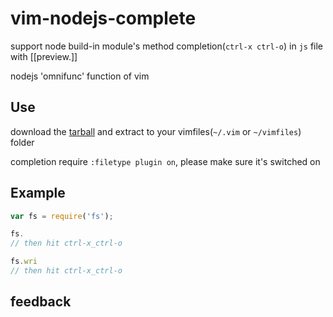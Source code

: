 vim-nodejs-complete
===================

support node build-in module's method completion(`ctrl-x ctrl-o`) in `js` file with [[preview.]]

nodejs 'omnifunc' function of vim

## Use
download the [tarball](https://github.com/myhere/vim-nodejs-complete/zipball/master) and extract to your vimfiles(`~/.vim` or
`~/vimfiles`) folder

completion require `:filetype plugin on`, please make sure it's switched on


## Example

```js
var fs = require('fs');

fs.
// then hit ctrl-x_ctrl-o

fs.wri
// then hit ctrl-x_ctrl-o
```

## feedback


